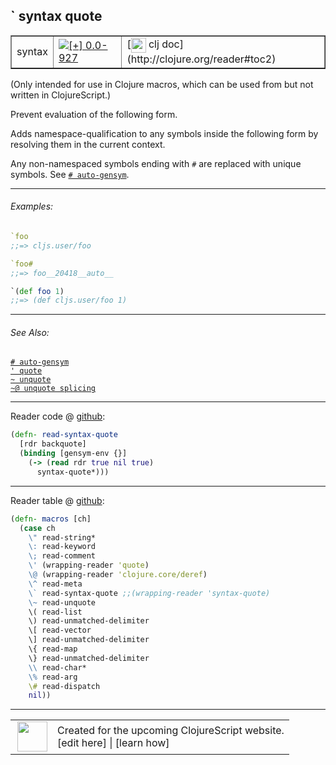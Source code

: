 ## ` syntax quote



 <table border="1">
<tr>
<td>syntax</td>
<td><a href="https://github.com/cljsinfo/cljs-api-docs/tree/0.0-927"><img valign="middle" alt="[+] 0.0-927" title="Added in 0.0-927" src="https://img.shields.io/badge/+-0.0--927-lightgrey.svg"></a> </td>
<td>
[<img height="24px" valign="middle" src="http://i.imgur.com/1GjPKvB.png"> clj doc](http://clojure.org/reader#toc2)
</td>
</tr>
</table>



(Only intended for use in Clojure macros, which can be used from but not
written in ClojureScript.)

Prevent evaluation of the following form.

Adds namespace-qualification to any symbols inside the following form by
resolving them in the current context.

Any non-namespaced symbols ending with `#` are replaced with unique symbols.
See [`# auto-gensym`](syntax_auto-gensym.md).

---

###### Examples:

```clj
`foo
;;=> cljs.user/foo

`foo#
;;=> foo__20418__auto__

`(def foo 1)
;;=> (def cljs.user/foo 1)
```

---

###### See Also:

[`# auto-gensym`](syntax_auto-gensym.md)<br>
[`' quote`](syntax_quote.md)<br>
[`~ unquote`](syntax_unquote.md)<br>
[`~@ unquote splicing`](syntax_unquote-splicing.md)<br>

---





Reader code @ [github](https://github.com/clojure/tools.reader/blob/tools.reader-0.8.16/src/main/clojure/clojure/tools/reader.clj#L582-L586):

```clj
(defn- read-syntax-quote
  [rdr backquote]
  (binding [gensym-env {}]
    (-> (read rdr true nil true)
      syntax-quote*)))
```

<!--
Repo - tag - source tree - lines:

 <pre>
tools.reader @ tools.reader-0.8.16
└── src
    └── main
        └── clojure
            └── clojure
                └── tools
                    └── <ins>[reader.clj:582-586](https://github.com/clojure/tools.reader/blob/tools.reader-0.8.16/src/main/clojure/clojure/tools/reader.clj#L582-L586)</ins>
</pre>
-->

---
Reader table @ [github](https://github.com/clojure/tools.reader/blob/tools.reader-0.8.16/src/main/clojure/clojure/tools/reader.clj#L588-L607):

```clj
(defn- macros [ch]
  (case ch
    \" read-string*
    \: read-keyword
    \; read-comment
    \' (wrapping-reader 'quote)
    \@ (wrapping-reader 'clojure.core/deref)
    \^ read-meta
    \` read-syntax-quote ;;(wrapping-reader 'syntax-quote)
    \~ read-unquote
    \( read-list
    \) read-unmatched-delimiter
    \[ read-vector
    \] read-unmatched-delimiter
    \{ read-map
    \} read-unmatched-delimiter
    \\ read-char*
    \% read-arg
    \# read-dispatch
    nil))
```

<!--
Repo - tag - source tree - lines:

 <pre>
tools.reader @ tools.reader-0.8.16
└── src
    └── main
        └── clojure
            └── clojure
                └── tools
                    └── <ins>[reader.clj:588-607](https://github.com/clojure/tools.reader/blob/tools.reader-0.8.16/src/main/clojure/clojure/tools/reader.clj#L588-L607)</ins>
</pre>
-->

---



 <table>
<tr><td>
<img valign="middle" align="right" width="48px" src="http://i.imgur.com/Hi20huC.png">
</td><td>
Created for the upcoming ClojureScript website.<br>
[edit here] | [learn how]
</td></tr></table>

[edit here]:https://github.com/cljsinfo/cljs-api-docs/blob/master/cljsdoc/syntax_syntax-quote.cljsdoc
[learn how]:https://github.com/cljsinfo/cljs-api-docs/wiki/cljsdoc-files

<!--

This information was too distracting to show to readers, but I'll leave it
commented here since it is helpful to:

- pretty-print the data used to generate this document
- and show how to retrieve that data



The API data for this symbol:

```clj
{:description "(Only intended for use in Clojure macros, which can be used from but not\nwritten in ClojureScript.)\n\nPrevent evaluation of the following form.\n\nAdds namespace-qualification to any symbols inside the following form by\nresolving them in the current context.\n\nAny non-namespaced symbols ending with `#` are replaced with unique symbols.\nSee [syntax/auto-gensym].",
 :ns "syntax",
 :name "syntax-quote",
 :history [["+" "0.0-927"]],
 :type "syntax",
 :related ["syntax/auto-gensym"
           "syntax/quote"
           "syntax/unquote"
           "syntax/unquote-splicing"],
 :full-name-encode "syntax_syntax-quote",
 :extra-sources ({:code "(defn- read-syntax-quote\n  [rdr backquote]\n  (binding [gensym-env {}]\n    (-> (read rdr true nil true)\n      syntax-quote*)))",
                  :title "Reader code",
                  :repo "tools.reader",
                  :tag "tools.reader-0.8.16",
                  :filename "src/main/clojure/clojure/tools/reader.clj",
                  :lines [582 586]}
                 {:code "(defn- macros [ch]\n  (case ch\n    \\\" read-string*\n    \\: read-keyword\n    \\; read-comment\n    \\' (wrapping-reader 'quote)\n    \\@ (wrapping-reader 'clojure.core/deref)\n    \\^ read-meta\n    \\` read-syntax-quote ;;(wrapping-reader 'syntax-quote)\n    \\~ read-unquote\n    \\( read-list\n    \\) read-unmatched-delimiter\n    \\[ read-vector\n    \\] read-unmatched-delimiter\n    \\{ read-map\n    \\} read-unmatched-delimiter\n    \\\\ read-char*\n    \\% read-arg\n    \\# read-dispatch\n    nil))",
                  :title "Reader table",
                  :repo "tools.reader",
                  :tag "tools.reader-0.8.16",
                  :filename "src/main/clojure/clojure/tools/reader.clj",
                  :lines [588 607]}),
 :examples [{:id "bffbdf",
             :content "```clj\n`foo\n;;=> cljs.user/foo\n\n`foo#\n;;=> foo__20418__auto__\n\n`(def foo 1)\n;;=> (def cljs.user/foo 1)\n```"}],
 :full-name "syntax/syntax-quote",
 :display "` syntax quote",
 :clj-doc "http://clojure.org/reader#toc2"}

```

Retrieve the API data for this symbol:

```clj
;; from Clojure REPL
(require '[clojure.edn :as edn])
(-> (slurp "https://raw.githubusercontent.com/cljsinfo/cljs-api-docs/catalog/cljs-api.edn")
    (edn/read-string)
    (get-in [:symbols "syntax/syntax-quote"]))
```

-->
